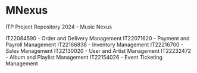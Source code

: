 # MNexus
ITP Project Repository 2024 - Music Nexus

IT22084590 - Order and Delivery Management
IT22071620 - Payment and Payroll Management
IT22166838 - Inventory Management
IT22216700 - Sales Management
IT22130020 - User and Artist Management
IT22232472 - Album and Playlist Management
IT22154026 - Event Ticketing Management
